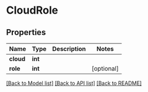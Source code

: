 # CloudRole

## Properties
Name | Type | Description | Notes
------------ | ------------- | ------------- | -------------
**cloud** | **int** |  | 
**role** | **int** |  | [optional] 

[[Back to Model list]](../README.md#documentation-for-models) [[Back to API list]](../README.md#documentation-for-api-endpoints) [[Back to README]](../README.md)


